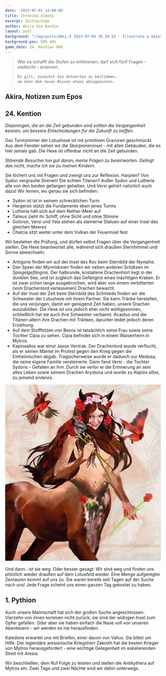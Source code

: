 ```yaml
---
date: '2023-07-01 14:00:00'
title: Chroniká álmata
excerpt: Zeitsprünge
author: Akira die Bardin
layout: post
background: "/img/posts/DALL·E 2023-07-04 20.39.53 - Illustrate a majestic city of brilliant white limestone emerging from the rocky waters of the Cerulean Gulf. The city should have towering spires and.png"
background_pos: 50% 44%
game_date: 24. Kention 499
---
```


<div class="rhyme">
  <blockquote>
    Wer es schafft die Stufen zu erklimmen,
    darf sich fünf Fragen - vielleicht - ersinnen.

    Es gilt, zunächst die Antworten zu bestimmen,
    um dann dem neuen Wissen etwas abzugewinnen.
  </blockquote>
</div>

## Akira, Notizen zum Epos

## 24. Kention

_Diejeningen, die an die Zeit gebunden sind sollten die Vergangenheit kennen, um bessere Entscheidungen für die Zukunft zu treffen._

Das Turmzimmer der Lotushexe ist mit primitiven Gravuren geschmückt. Aus dem Fenster sehen wir die Skorpioneninsel - mit allen Gebäuden, die es hier jemals gab. Die Hexe ist offenbar _nicht_ an die Zeit gebunden.

_Störende Besucher tun gut daran, meine Fragen zu beantworten. Gelingt das nicht, mache ich sie zu meinen Kindern._

Sie löchert uns mit Fragen und zwingt uns zur Reflexion. Harpien? Von Sydon vergraulte Sirenen! Die echten Titanen? Außer Sydon und Lutheria alle von den beiden gefangen gehalten. Und Versi gehört natürlich auch dazu! Wir lernen, wo genau sie sich befinden:

* Sydon ist ist in seinem schrecklichen Turm
* Hergeron stützt die Fundamente eben jenes Turms
* Lutheria hält sich auf dem Nether-Meer auf
* Talieus zieht ihr Schiff, ohne Sicht und ohne Stimme
* Goloron, Versi und Yala stehen als steinerne Statuen auf einer Insel des gleichen Meeres
* Chalcia sitzt weiter unter dem Vulkan der Feuerinsel fest

Wir bestehen die Prüfung, und dürfen selbst Fragen über die Vergangenheit stellen. Die Hexe beantwortet alle, während sich draußen Sternhimmel und Sonne abwechseln:

* Antigone finden wir auf der Insel des Roc beim Sternbild der Nymphe.
* Den Speer der Myrmidonen finden wir neben anderen Schätzen im _Spiegelgefängnis_. Der halbrunde, kristallene Drachenhort liegt in der dunklen See, und ist zugleich das Gefängnis eines mächtigen Kraken. Er ist zwar schon lange ausgebrochen, wird aber von einem verbitterten (vom Drachenlord verlassenen) Drachen bewacht.
* Auf der Insel der Zeit beim Sternbild des Schmieds finden wir die Schwester der Lotushexe mit ihrem Partner. Sie kann Tränke herstellen, die uns verjüngen, damit wir genügend Zeit haben, unsere Drachen auszubilden. Die Hexe ist uns jedoch eher nicht wohlgesonnen, schließlich hat sie auch ihre Schwester verbannt. Acastus und die Titanen altern ihre Drachen mit Tränken, darunter leidet jedoch deren Erziehung.
* Auf dem Stofffetzen von Bexos ist tatsächlich seine Frau sowie seine Tochter Cipia zu sehen. Cipia befindet sich in einem Waisenheim in Mytros.
* Kapiosallos war einst Jason Ventrak. Der Drachenlord wurde verflucht, als er seinen Mantel im Protest gegen den Krieg gegen die Einheimischen abgab. Tragischerweise wurde er dadurch zur Medusa, die seine eigene Familie versteinerte. Dann fand Versi - die Tochter Sydons - Gefallen an ihm. Durch sie verlor er die Erinnerung an sein altes Leben sowie seinem Drachen Arystona und wurde zu _Kapios allos_, zu _jemand anderes_.

![Nessa.png](/img/posts/Nessa.png)

Und dann.. ist sie weg. Oder besser gesagt: Wir sind weg und finden uns plötzlich wieder draußen auf dem Lotusfeld wieder. Eine Menge aufgeregter Zentauren kommt auf uns zu. Sie waren bereits seit Tagen auf der Suche nach uns! Jede Frage scheint uns einen ganzen Tag gekostet zu haben.

## 1. Pythion

Auch unsere Mannschaft hat sich der großen Suche angeschlossen. Vierzehn von ihnen kommen nicht zurück, sie sind der widrigen Insel zum Opfer gefallen. Oder aber sie haben einfach die Nase voll von unseren Abenteuern - wir werden es nie herausfinden.

Kaledone erwartet uns mit Briefen, einer davon von Vallus. Sie bittet um Hilfe. Der legendäre aresianische Kriegsherr Zakroth hat die besten Krieger von Mytros herausgefordert - eine wichtige Gelegenheit im eskalierenden Streit mit Aresia.

Wir beschließen, dem Ruf Folge zu leisten und stellen die Antikythera auf Mytros ein. Zwei Tage und zwei Nächte sind wir dahin unterwegs.


<!--
## 3. Pythion

Unser Herausforderer Zakroth ist verdächtig alt. Laut Kefer kann er gut mit seinen Hörnern kämpfen. Kann sich vlt. in stier verwandeln - besonders schrecklich bei Zakroth. Er gilt oft als Verrückt, hat eine Festung bzw. Gefängnis.
-->
